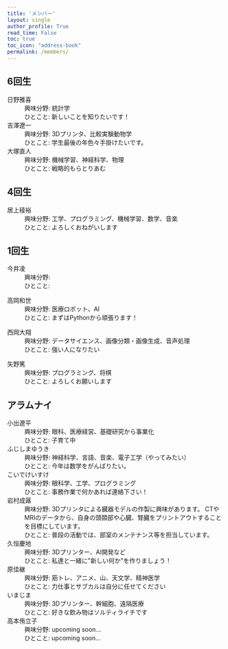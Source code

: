```yaml
---
title: 'メンバー'
layout: single
author_profile: True
read_time: False
toc: true
toc_icon: "address-book"
permalink: /members/
---
```

## 6回生
<dl>
<!---<dt><img src="/assets/images/members/hino.png"  alt="..." /></dt>--->
<dt>日野雅喜</dt>
<dd>興味分野: 統計学</dd>
<dd>ひとこと: 新しいことを知りたいです！</dd>

<dt>吉澤遼一</dt>
<dd>興味分野: 3Dプリンタ、比較実験動物学</dd>
<dd>ひとこと: 学生最後の年色々手掛けたいです。</dd>
  
<dt>大塚直人</dt>
<dd>興味分野: 機械学習、神経科学、物理</dd>
<dd>ひとこと: 戦略的もらとりあむ</dd>
</dl>


## 4回生
<dl>
<!---<dt><img src="/assets/images/members/ikami.png"  alt="..." /></dt>--->
<dt>居上稜裕</dt>
<dd>興味分野: 工学、プログラミング、機械学習、数学、音楽</dd>
<dd>ひとこと: よろしくおねがいします</dd>
</dl>


## 1回生
<dl>
<dt>今井凌</dt>
<dd>興味分野: </dd>
<dd>ひとこと: </dd>
</dl>

<dl>
<dt>高岡和世</dt>
<dd>興味分野: 医療ロボット、AI</dd>
<dd>ひとこと: まずはPythonから頑張ります！</dd>
</dl>

<dl>
<dt>西岡大翔</dt>
<dd>興味分野: データサイエンス、画像分類・画像生成、音声処理</dd>
<dd>ひとこと: 強い人になりたい</dd>
</dl>

<dl>
<dt>矢野篤</dt>
<dd>興味分野: プログラミング、将棋</dd>
<dd>ひとこと: よろしくお願いします</dd>
</dl>


## アラムナイ
<dl>
<dt>小出遼平</dt>
<dd>興味分野: 眼科、医療経営、基礎研究から事業化</dd>
<dd>ひとこと: 子育て中</dd>

<dt>ふじしまゆうき</dt>
<dd>興味分野: 神経科学、言語、音楽、電子工学（やってみたい）</dd>
<dd>ひとこと: 今年は数学をがんばりたい。</dd>

<dt>こいでけいすけ</dt>
<dd>興味分野: 眼科学、工学、プログラミング</dd>
<dd>ひとこと: 事務作業で何かあれば連絡下さい！</dd>

<dt>岩村成蕗</dt>
<dd>興味分野: 3Dプリンタによる臓器モデルの作製に興味があります。 CTやMRIのデータから、自身の頭頚部や心臓、腎臓をプリントアウトすることを目標にしています。</dd>
<dd>ひとこと: 普段の活動では、部室のメンテナンス等を担当しています。</dd>

<dt>久恒慶地</dt>
<dd>興味分野: 3Dプリンター、AI開発など</dd>
<dd>ひとこと: 私達と一緒に"新しい何か"を作りましょう！</dd>

<dt>原佳継</dt>
<dd>興味分野: 筋トレ、アニメ、山、天文学、精神医学</dd>
<dd>ひとこと: 力仕事とサブカルは自分に任せてください</dd>

<dt>いまじま</dt>
<dd>興味分野: 3Dプリンター、幹細胞、遠隔医療</dd>
<dd>ひとこと: 好きな飲み物はソルティライチです</dd>

<dt>高本侑立子</dt>
<dd>興味分野: upcoming soon...</dd>
<dd>ひとこと: upcoming soon...</dd>
</dl>


